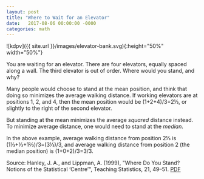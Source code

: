 ```yaml
---
layout: post
title: "Where to Wait for an Elevator"
date:   2017-08-06 00:00:00 -0000
categories: math
---
```


![kdpv]({{ site.url }}/images/elevator-bank.svg){:height="50%" width="50%"}

You are waiting for an elevator. There are four elevators, equally spaced along a wall. The third elevator is out of order. Where would you stand, and why?
<!--more-->

Many people would choose to stand at the mean position, and think that doing so minimizes the average walking distance. If working elevators are at positions 1, 2, and 4, then the mean position would be (1+2+4)/3=2&#8531;, or slightly to the right of the second elevator.

But standing at the mean minimizes the average *squared* distance instead. To minimize average distance, one would need to stand at the *median*.

In the above example, average walking distance from position 2&#8531; is (1&#8531;+&#8531;+1&#8532;)/3=(3&#8531;)/3, and average walking distance from position 2 (the median position) is (1+0+2)/3=3/3.

Source: Hanley, J. A., and Lippman, A. (1999), "Where Do You Stand? Notions
of the Statistical ‘Centre’", Teaching Statistics, 21, 49–51. [PDF](http://www.med.mcgill.ca/epidemiology/hanley/Reprints/WhereDoYouStand.pdf)
